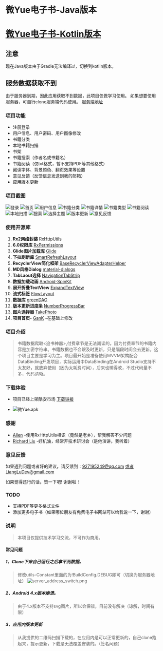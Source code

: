 # 微Yue电子书-Java版本
# [微Yue电子书-Kotlin版本](https://github.com/LiangLuDev/WeYueReader-Kotlin)

## 注意
现在Java版本由于Gradle无法编译过，切换到kotlin版本。

## 服务数据获取不到
由于服务器到期，因此应用获取不到数据，此项目仅做学习使用。
如果想要使用服务器，可自行clone服务端代码使用。
[服务端地址](https://github.com/LiangLuDev/WeYueSever)

###  项目功能
- 注册登录
- 用户信息、用户密码、用户图像修改
- 书籍分类
- 本地书籍扫描
- 书架
- 书籍搜索（作者名或书籍名） 
- 书籍阅读（仅txt格式，暂不支持PDF等其他格式）
- 阅读字体、背景颜色、翻页效果等设置
- 意见反馈（反馈信息发送到我的邮箱）
- 应用版本更新
###  项目截图
![登录](http://upload-images.jianshu.io/upload_images/2635045-e0ab3a72f801e761.png?imageMogr2/auto-orient/strip%7CimageView2/2/w/200) ![首页](http://upload-images.jianshu.io/upload_images/2635045-d8ec2b5a958988dd.png?imageMogr2/auto-orient/strip%7CimageView2/2/w/200)  ![用户信息](http://upload-images.jianshu.io/upload_images/2635045-31055b37a06638d3.png?imageMogr2/auto-orient/strip%7CimageView2/2/w/200) ![书籍分类](http://upload-images.jianshu.io/upload_images/2635045-9819bb21c48db3fd.png?imageMogr2/auto-orient/strip%7CimageView2/2/w/200) ![书籍详情](http://upload-images.jianshu.io/upload_images/2635045-5ead07ef67f0ceab.png?imageMogr2/auto-orient/strip%7CimageView2/2/w/200) ![书籍类型](http://upload-images.jianshu.io/upload_images/2635045-4fa9a9065073ad19.png?imageMogr2/auto-orient/strip%7CimageView2/2/w/200) ![书籍阅读](http://upload-images.jianshu.io/upload_images/2635045-e02ce07acff8fc64.png?imageMogr2/auto-orient/strip%7CimageView2/2/w/200) ![本地扫描](http://upload-images.jianshu.io/upload_images/2635045-0802c61304a51045.png?imageMogr2/auto-orient/strip%7CimageView2/2/w/200) ![搜索](http://upload-images.jianshu.io/upload_images/2635045-1cfd6fbfa8771c7f.png?imageMogr2/auto-orient/strip%7CimageView2/2/w/200)  ![选择主题](http://upload-images.jianshu.io/upload_images/2635045-192dfd92b96644e6.png?imageMogr2/auto-orient/strip%7CimageView2/2/w/200) ![版本更新](http://upload-images.jianshu.io/upload_images/2635045-de9f820895039cf1.png?imageMogr2/auto-orient/strip%7CimageView2/2/w/200)  ![意见反馈](http://upload-images.jianshu.io/upload_images/2635045-2da5435b109ada73.png?imageMogr2/auto-orient/strip%7CimageView2/2/w/200)

### 使用开源库
1. **Rx2网络封装** [RxHttpUtils](https://github.com/lygttpod/RxHttpUtils) 
2. **6.0权限库** [RxPermissions](https://github.com/tbruyelle/RxPermissions)
3. **Glide图片加载库** [Glide](https://github.com/bumptech/glide)
4. **下拉刷新库** [SmartRefreshLayout](https://github.com/scwang90/SmartRefreshLayout)
5. **RecyclerView简化框架** [BaseRecyclerViewAdapterHelper](https://github.com/CymChad/BaseRecyclerViewAdapterHelper)
6. **MD风格Dialog** [material-dialogs](https://github.com/afollestad/material-dialogs)
7. **TabLaout选择** [NavigationTabStrip](https://github.com/Devlight/NavigationTabStrip)
8. **数据加载动画** [Android-SpinKit](https://github.com/ybq/Android-SpinKit)
9. **展开折叠TextView** [ExpandTextView](https://github.com/lcodecorex/ExpandTextView)
10. **流式标签** [FlowLayout](https://github.com/hongyangAndroid/FlowLayout)
11. **数据库** [greenDAO](https://github.com/greenrobot/greenDAO)
12. **版本更新进度条** [NumberProgressBar](https://github.com/daimajia/NumberProgressBar)
13. **图片选择器** [TakePhoto](https://github.com/crazycodeboy/TakePhoto)
14. **项目首页**- [GanK](https://github.com/dongjunkun/GanK) -在基础上修改
### 项目介绍
> 书籍数据爬取<追书神器>,付费章节是无法阅读的，因为付费章节的书籍内容是加密字符串。书籍数据也不会跟及时更新，只是隔段时间会去更新。这个项目主要是学习为主。项目最开始是准备使用MVVM架构配合DataBinding开发项目，实际运用中DataBinding在Android Studio支持不太友好，就放弃使用（因为太耗费时间），后来也懒得改，不过代码量不多，代码清晰。

### 下载体验
- 项目已经上架酷安市场 [下载链接](https://www.coolapk.com/apk/184655)

- ![微Yue.apk](http://upload-images.jianshu.io/upload_images/2635045-4ce921c9353b879c.png?imageMogr2/auto-orient/strip%7CimageView2/2/w/1240)

### 感谢
- [Allen](https://github.com/lygttpod) -使用RxHttpUtils相识（竟然是老乡），帮我解答不少问题
- [Richard Liu](https://github.com/XiqingLiu) -好机油，经常开技术研讨会（是他演讲，我听着）

### 意见反馈
如果遇到问题或者好的建议，请反馈到：927195249@qq.com 或者LiangLuDev@gmail.com

如果觉得还行的话，赞一下吧! 谢谢啦！


### TODO
- 支持PDF等更多格式文件
- 添加更多电子书（如果哪位朋友有免费电子书网站可以给我说一下，谢谢）


### 说明
> 本项目仅提供技术学习交流，不可作为商用。

#### 常见问题
##### 1、Clone下来自己运行之后拿不到数据。
>修改utils-Constant里面的为!BuildConfig.DEBUG即可（切换为服务器地址）
![server_address_switch.png](https://upload-images.jianshu.io/upload_images/2635045-4280b873649a0b74.png?imageMogr2/auto-orient/strip%7CimageView2/2/w/1240)

##### 2、Android 4.x版本崩溃。
>由于4.x版本不支持svg图片，所以会保错，目前没有解决（谅解，时间有限）
##### 3、应用内版本更新
> 从我提供的二维码扫描下载的，在应用内是可以正常更新的，自己clone跑起来，提示更新，下载是无法覆盖安装的。（签名问题）  
